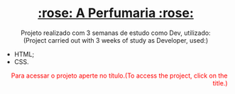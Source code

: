 <h1 align="center">
    <a href="https://rafaelrosasoffice.github.io/A-Perfumaria/" target="_blank">:rose: A Perfumaria :rose:</span></a>
</h1>
<p align="center">Projeto realizado com 3 semanas de estudo como Dev, utilizado:<br>(Project carried out with 3 weeks of study as Developer, used:)</p>

<!--ts-->
* HTML;
* CSS.
<!--te-->


<p align="right" style="color: red;">Para acessar o projeto aperte no título.(To access the project, click on the title.)</p>
<p align="right" style="color: red;"></p>

